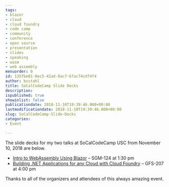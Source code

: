 ```yaml
---
tags:
- blazor
- cloud
- cloud foundry
- code camp
- community
- conference
- open source
- presentation
- slides
- speaking
- wasm
- web assembly
menuorder: 0
id: 135fbe81-8ec5-42ad-8ac7-6fac74cdf4f4
author: bsstahl
title: SoCalCodeCamp Slide Decks
description: 
ispublished: true
showinlist: false
publicationdate: 2018-11-10T19:39:46.000+00:00
lastmodificationdate: 2018-11-10T19:39:46.000+00:00
slug: SoCalCodeCamp-Slide-Decks
categories:
- Event

---
```

The slide decks for my two talks at SoCalCodeCamp USC from November 10, 2018 are below.

- [Intro to WebAssembly Using Blazor](https://1drv.ms/b/s!AMwbHpz53UVdm45C) – SGM-124 at 1:30 pm
- [Building .NET Applications for any Cloud with Cloud Foundry](https://1drv.ms/b/s!AswbHpz53UVdm48YGGXqRVK0KTiOJA) – GFS-207 at 4:00 pm


Thanks to all of the organizers and attendees of this always amazing event.